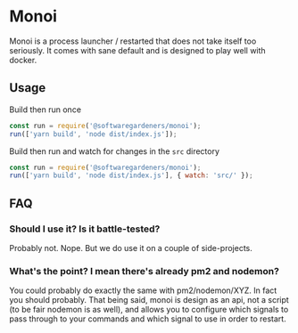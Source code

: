 Monoi
=====

Monoi is a process launcher / restarted that does not take itself too seriously.
It comes with sane default and is designed to play well with docker.

Usage
-----

Build then run once

```js
const run = require('@softwaregardeners/monoi');
run(['yarn build', 'node dist/index.js']);
```

Build then run and watch for changes in the `src` directory

```js
const run = require('@softwaregardeners/monoi');
run(['yarn build', 'node dist/index.js'], { watch: 'src/' });
```


FAQ
---

### Should I use it? Is it battle-tested?
Probably not. Nope. But we do use it on a couple of side-projects.

### What's the point? I mean there's already pm2 and nodemon?
You could probably do exactly the same with pm2/nodemon/XYZ. In fact you should probably. That being said, monoi is design as an api, not a script (to be fair nodemon is as well), and allows you to configure which signals to pass through to your commands and which signal to use in order to restart.
